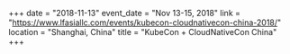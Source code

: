 +++
date = "2018-11-13"
event_date = "Nov 13-15, 2018"
link = "https://www.lfasiallc.com/events/kubecon-cloudnativecon-china-2018/"
location = "Shanghai, China"
title = "KubeCon + CloudNativeCon China"
+++
